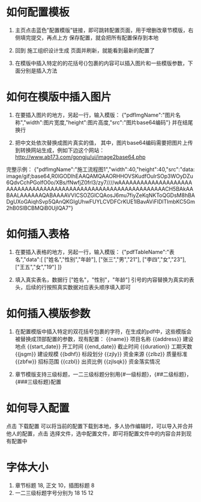 # 如何配置模板

1. 主页点击蓝色"配置模版"链接，即可跳转配置页面，用于增删改章节模版，右侧填完提交，再点上方 保存配置，就会把所有配置保存到本地

2. 回到 施工组织设计生成 页面并刷新，就能看到最新的配置了

3. 在模版中插入特定的的花括号{}包裹的内容可以插入图片和一些模版参数，下面分别是插入方法

# 如何在模版中插入图片

1. 在要插入图片的地方，另起一行，输入模版：
   {"pdfImgName":"图片名称","width":图片宽度,"height":图片高度,"src":"图片base64编码"}
   并在结尾换行

2. 把中文处依次替换成图片真实的值， 其中，图片base64编码需要把图片上传到转换网站生成，例如下边这个网站：
   http://www.ab173.com/gongju/ui/image2base64.php

完整示例：
{"pdfImgName":"施工流程图1","width":40,"height":40,"src":"data:
image/gif;base64,R0lGODlhEAAQAMQAAORHHOVSKudfOulrSOp3WOyDZu6QdvCchPGolfO0o/XBs/fNwfjZ0frl3/zy7////wAAAAAAAAAAAAAAAAAAAAAAAAAAAAAAAAAAAAAAAAAAAAAAAAAAAAAAAAAAAAAAACH5BAkAABAALAAAAAAQABAAAAVVICSOZGlCQAosJ6mu7fiyZeKqNKToQGDsM8hBADgUXoGAiqhSvp5QAnQKGIgUhwFUYLCVDFCrKUE1lBavAViFIDlTImbKC5Gm2hB0SlBCBMQiB0UjIQA7"}

# 如何插入表格

1. 在要插入表格的地方，另起一行，输入模版：
   {"pdfTableName":"表名","data":[
   ["姓名","性别","年龄"],
   ["张三","男","21"],
   ["李四","女","23"],
   ["王五","女","19"]
   ]}

2. 填入真实表名，数据行 ["姓名"，"性别"，"年龄"] 引号的内容替换为真实的表头，后续的行按照真实数据对应表头顺序填入即可

# 如何插入模版参数

1. 在配置模版中插入特定的双花括号包裹的字符，在生成的pdf中，这些模版会被替换成顶部配置的参数，现有配置：
   {{name}} 项目名称
   {{address}} 建设地点
   {{start_date}} 开工时间
   {{end_date}} 截止时间
   {{duration}} 工期天数
   {{jsgm}} 建设规模
   {{bdhf}} 标段划分
   {{zjly}} 资金来源
   {{zlbz}} 质量标准
   {{zbfw}} 招标范围
   {{czbl}} 出资比例
   {{zjlsqk}} 资金落实情况
  
2. 章节模版支持三级标题，一二三级标题分别用{#一级标题}，{##二级标题}，{###三级标题}配置

# 如何导入配置

点击 下载配置 可以将当前的配置下载到本地，多人协作编辑时，可以导入并合并他人的配置，点击 选择文件，选中配置文件，即可将配置文件中的内容合并到现有配置中

# 字体大小

1. 章节标题 18, 正文 10，插图标题 8
2. 一二三级标题字号分别为 18 15 12